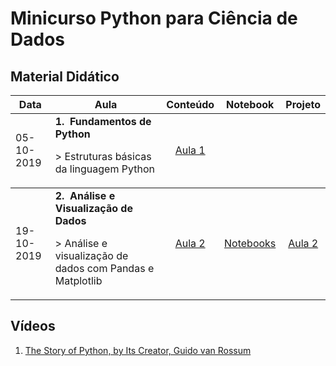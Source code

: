 # Minicurso Python para Ciência de Dados

## Material Didático
<table width="100px">
  <thead>
    <th>Data</th>
    <th>Aula</th>
    <th>Conteúdo</th>
    <th>Notebook</th>
    <th>Projeto</th>
  </thead>
  <tbody>
    <td>05-10-2019</td>
    <td>
      <strong>1.&nbsp;&nbsp;Fundamentos de Python</strong>
      <p>> Estruturas básicas da linguagem Python</p>
    </td>
    <td align="center"><a href="https://github.com/gomesluiz/python-para-ciencia-de-dados/blob/master/slides/aula-1.pdf">Aula 1</a></td>
    <td></td>
    <td></td>
  </tbody>
  <tbody>
    <td>19-10-2019</td>
    <td>
      <strong>2.&nbsp;&nbsp;Análise e Visualização de Dados</strong>
      <p>> Análise e visualização de dados com Pandas e Matplotlib</p>
    </td>
    <td align="center"><a href="https://github.com/gomesluiz/python-para-ciencia-de-dados/blob/master/slides/aula-2.pdf">Aula 2</a></td>
    <td align="center"><a href="https://github.com/gomesluiz/python-para-ciencia-de-dados/blob/master/notebooks/aula-2-notebooks.zip">Notebooks</a></td>
    <td align="center"><a href="https://github.com/gomesluiz/python-para-ciencia-de-dados/blob/master/slides/aula-2.pdf">Aula 2</a></td>
  </tbody>
</table>

## Vídeos
1. [The Story of Python, by Its Creator, Guido van Rossum](https://www.youtube.com/watch?v=J0Aq44Pze-w)
